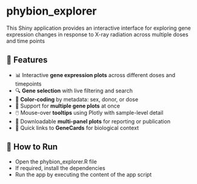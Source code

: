 # phybion_explorer

This Shiny application provides an interactive interface for exploring gene expression changes in response to X-ray radiation across multiple doses and time points

## 📌 Features

- 📊 Interactive **gene expression plots** across different doses and timepoints
- 🔍 **Gene selection** with live filtering and search
- 🎨 **Color-coding** by metadata: sex, donor, or dose
- 🧩 Support for **multiple gene plots** at once
- 🖱️ Mouse-over **tooltips** using Plotly with sample-level detail
- 💾 Downloadable **multi-panel plots** for reporting or publication
- 🔗 Quick links to **GeneCards** for biological context

## 🚀 How to Run

- Open the phybion_explorer.R file
- If required, install the dependencies
- Run the app by executing the content of the app script